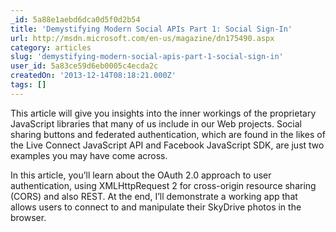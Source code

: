 ```yaml
---
_id: 5a88e1aebd6dca0d5f0d2b54
title: 'Demystifying Modern Social APIs Part 1: Social Sign-In'
url: http://msdn.microsoft.com/en-us/magazine/dn175490.aspx
category: articles
slug: 'demystifying-modern-social-apis-part-1-social-sign-in'
user_id: 5a83ce59d6eb0005c4ecda2c
createdOn: '2013-12-14T08:18:21.000Z'
tags: []
---
```


This article will give you insights into the inner workings of the proprietary JavaScript libraries that many of us include in our Web projects. Social sharing buttons and federated authentication, which are found in the likes of the Live Connect JavaScript API and Facebook JavaScript SDK, are just two examples you may have come across.

In this article, you’ll learn about the OAuth 2.0 approach to user authentication, using XMLHttpRequest 2 for cross-origin resource sharing (CORS) and also REST. At the end, I’ll demonstrate a working app that allows users to connect to and manipulate their SkyDrive photos in the browser.
